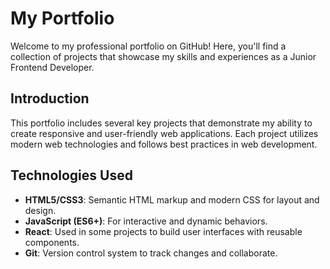 # My Portfolio 

Welcome to my professional portfolio on GitHub! Here, you'll find a collection of projects that showcase my skills and experiences as a Junior Frontend Developer. 

## Introduction

This portfolio includes several key projects that demonstrate my ability to create responsive and user-friendly web applications. Each project utilizes modern web technologies and follows best practices in web development.

## Technologies Used

- **HTML5/CSS3**: Semantic HTML markup and modern CSS for layout and design.
- **JavaScript (ES6+)**: For interactive and dynamic behaviors.
- **React**: Used in some projects to build user interfaces with reusable components.
- **Git**: Version control system to track changes and collaborate.
